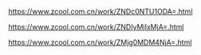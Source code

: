 https://www.zcool.com.cn/work/ZNDc0NTU1ODA=.html

https://www.zcool.com.cn/work/ZNDIyMjIxMjA=.html

https://www.zcool.com.cn/work/ZMjg0MDM4NjA=.html